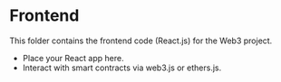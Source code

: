 # Frontend

This folder contains the frontend code (React.js) for the Web3 project.

- Place your React app here.
- Interact with smart contracts via web3.js or ethers.js.
